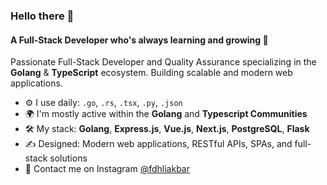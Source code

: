 ### Hello there 👋

#### A Full-Stack Developer who's always learning and growing 🚀

Passionate Full-Stack Developer and Quality Assurance specializing in the **Golang** & **TypeScript** ecosystem.
Building scalable and modern web applications.

- ⚙️ I use daily: `.go`, `.rs`, `.tsx`, `.py`, `.json`
- 🌍 I'm mostly active within the **Golang** and **Typescript Communities**
- 🛠️ My stack: **Golang**, **Express.js**, **Vue.js**, **Next.js**, **PostgreSQL**, **Flask**
- ✍️ Designed: Modern web applications, RESTful APIs, SPAs, and full-stack solutions
- 💬 Contact me on Instagram [@fdhliakbar](https://instagram.com/fdhliakbar)
